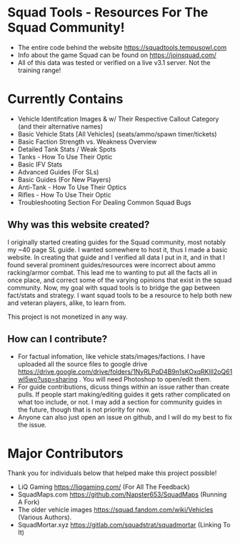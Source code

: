 # Squad Tools - Resources For The Squad Community!
  - The entire code behind the website https://squadtools.tempusowl.com
  - Info about the game Squad can be found on https://joinsquad.com/ 
  - All of this data was tested or verified on a live v3.1 server. Not the training range!

# Currently Contains
 - Vehicle Identifcation Images & w/ Their Respective Callout Category (and their alternative names)
 - Basic Vehicle Stats [All Vehicles] (seats/ammo/spawn timer/tickets)
 - Basic Faction Strength vs. Weakness Overview
 - Detailed Tank Stats / Weak Spots
 - Tanks - How To Use Their Optic
 - Basic IFV Stats
 - Advanced Guides (For SLs)
 - Basic Guides (For New Players)
 - Anti-Tank - How To Use Their Optics
 - Rifles - How To Use Their Optic
 - Troubleshooting Section For Dealing Common Squad Bugs
 
## Why was this website created?
I originally started creating guides for the Squad community, most notably my ~40 page SL guide. I wanted somewhere to host it, thus I made a basic website. In creating that guide and I verified all data I put in it, and in that I found several prominent guides/resources were incorrect about ammo racking/armor combat. This lead me to wanting to put all the facts all in once place, and correct some of the varying opinions that exist in the squad community. Now, my goal with squad tools is to bridge the gap between fact/stats and strategy. I want squad tools to be a resource to help both new and veteran players, alike, to learn from.

This project is not monetized in any way.

## How can I contribute? 
  - For factual infomation, like vehicle stats/images/factions. I have uploaded all the source files to google drive https://drive.google.com/drive/folders/1NyRLPqD4B9n1sKOxqRKlll2oQ61wI5wo?usp=sharing . You will need Photoshop to open/edit them.
  - For guide contributions, dicuss things within an issue rather than create pulls. If people start making/editing guides it gets rather complicated on what too include, or not. I may add a section for community guides in the future, though that is not priority for now.
  - Anyone can also just open an issue on github, and I will do my best to fix the issue.
 
 # Major Contributors
 Thank you for individuals below that helped make this project possible!
  - LiQ Gaming https://liqgaming.com/ (For All The Feedback)
  - SquadMaps.com https://github.com/Napster653/SquadMaps (Running A Fork)
  - The older vehicle images https://squad.fandom.com/wiki/Vehicles (Various Authors).
  - SquadMortar.xyz https://gitlab.com/squadstrat/squadmortar (Linking To It)
  
